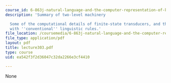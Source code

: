 ```yaml
---
course_id: 6-863j-natural-language-and-the-computer-representation-of-knowledge-spring-2003
description: 'Summary of two-level machinery

  Some of the computational details of finite-state transducers, and the problems
  with ''conventional'' linguistic rules.'
file_location: /coursemedia/6-863j-natural-language-and-the-computer-representation-of-knowledge-spring-2003/ea542f3f2d36047c32da2266e3cf4410_lecture303.pdf
file_type: application/pdf
layout: pdf
title: lecture303.pdf
type: course
uid: ea542f3f2d36047c32da2266e3cf4410

---
```

None
